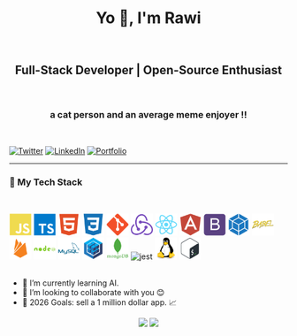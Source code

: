 <h1 align="center" style> Yo 👋, I'm Rawi </h1> 
<br/>
<h2 align="center" style> Full-Stack Developer | Open-Source Enthusiast </h2>     
<br/>
<h3 align="center" style>a cat person and an average meme enjoyer !!</h3>
<br/>

[![Twitter](https://img.shields.io/badge/Twitter-1DA1F2?style=for-the-badge&logo=twitter&logoColor=white)](https://x.com/RaouiRahmeni)
[![LinkedIn](https://img.shields.io/badge/LinkedIn-0077B5?style=for-the-badge&logo=linkedin&logoColor=white)](https://www.linkedin.com/in/rawirahmani/)
[![Portfolio](https://img.shields.io/badge/Portfolio-FF5722?style=for-the-badge&logo=google-chrome&logoColor=white)](https://elshefra-studios.vercel.app/)

---

### **🚀 My Tech Stack**  
<br/>

<p align="left">
<img width="40" height="40" alt="javascript" src="./img/javascript-plain.svg"/>
<img width="40" height="40" alt="typescript" src="./img/typescript-plain.svg"/>
<img width="40" height="40" alt="HTML5" src="./img/html5-plain.svg"/>
<img width="40" height="40" alt="CSS3" src="./img/css3-plain.svg"/>
<img width="40" height="40" alt="git" src="./img/git-plain.svg"/>
<img width="40" height="40" alt="redux" src="./img/redux-original.svg"/>
<img width="40" height="40" alt="react" src="./img/react-original.svg"/>
<img width="40" height="40" alt="angular" src="./img/angularjs-plain.svg"/>
<img width="40" height="40" alt="bootstrap" src="./img/bootstrap-plain.svg"/>
<img width="40" height="40" alt="webpack" src="./img/webpack-plain.svg"/>
<img width="40" height="40" alt="babel" src="./img/babel-original.svg"/>
<img width="40" height="40" alt="firebase" src="./img/firebase-plain.svg"/>
<img width="40" height="40" alt="nodejs" src="./img/nodejs-plain-wordmark.svg"/>
<img width="40" height="40" alt="mysql" src="./img/mysql-plain-wordmark.svg"/>
<img width="40" height="40" alt="sequelize" src="./img/sequelize-original.svg"/>
<img width="40" height="40" alt="mongodb" src="./img/mongodb-plain-wordmark.svg"/>
<img src="https://www.vectorlogo.zone/logos/jestjsio/jestjsio-icon.svg" alt="jest" width="40" height="40"/>
<img width="40" height="40" alt="linux" src="./img/linux-original.svg"/>
<img width="40" height="40" alt="bash" src="./img/bash-original.svg"/>

<br />
<br />

- 🌱 I’m currently learning AI.
- 👯 I’m looking to collaborate with you 😊
- 🥅 2026 Goals: sell a 1 million dollar app. 📈
<div align="center">
  <img height="180em" src="https://github-readme-stats.vercel.app/api?username=RaouiRahmeni&show_icons=true&hide_border=false&title_color=ff652f&icon_color=FFE400&bg_color=09131B&text_color=ffffff&border_color=0c1a25"/>
  <img height="180em" src="https://github-readme-stats.vercel.app/api/top-langs/?username=RaouiRahmeni&layout=compact&langs_count=7&hide_border=false&title_color=ff652f&icon_color=FFE400&bg_color=09131B&text_color=ffffff&border_color=0c1a25"/>
</div>
